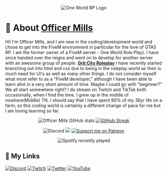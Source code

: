 <p align="center">
  <img src="https://i.imgur.com/Rw6xhMA.png" alt="One World RP Logo">
</p>

# 💬 About [Officer Mills](https://github.com/OfficerMills)

Hi! I'm Officer Mills, and I am new in the coding/development world and chose to get into the FiveM environment in particular for the love of GTA5 RP. I am the former owner of a FiveM server - One World Role Play). I have since handed over the reigns and went on to develop for another server with an awesome group of people. **[Grit City Roleplay](https://OfficerMills.com/)** I  have recently started branching out into html and css due to being in the roleplay world as their is much need for UI's as well as many other things. I do not consider myself what most refer to as a "FiveM developer," although I have been able to learn allot in a very short amount of time. Maybe I could go with "beginner?" We all start somewhere right? I do stream on Twitch and TikTok both occasionally, when I find the time. I grew up in the middle of nowhere(Middle) TN. I should say that I have spent 90% of my 36yr life on a farm, so this coding world is certainly a different change of pace for me but I am loving learning so far.

<div align="center">
  
![Officer Mills GitHub stats](https://github-readme-stats.vercel.app/api/?username=officermills&theme=cobalt&show_icons=true)
[![GitHub Streak](https://github-readme-streak-stats.herokuapp.com?user=officermills&theme=neon-dark)](https://git.io/streak-stats)
</div>
<div align="center">

![Discord](https://img.shields.io/discord/1063028749169332284?logo=discord&label=Discord&style=plastic&link=https%3A%2F%2Fdiscord.gg%2Frc3FXthyzD)
![](https://komarev.com/ghpvc/?username=officermills&color=green&style=plastic&label=PROFILE+VIEWS)
[![Support me on Patreon](https://img.shields.io/endpoint.svg?url=https%3A%2F%2Fshieldsio-patreon.vercel.app%2Fapi%3Fusername%3DFiveODevelopment%26type%3Dpatrons&style=flat)](https://patreon.com/FiveODevelopment)
</div>
<div align="center">

![Spotify recently played](https://spotify-recently-played-readme.vercel.app/api?user=31qwrsrzg5lwvjzva6cy72cqsqce&width=600)
</div>

## 🔗 My Links
[![Discord](https://img.shields.io/badge/Discord-7289DA?style=for-the-badge&logo=discord&logoColor=white)](https://discord.gg/rc3FXthyzD)
[![Twitch](https://img.shields.io/badge/Twitch-9146FF?style=for-the-badge&logo=twitch&logoColor=white)](https://twitch.tv/officermills)
[![Twitter](https://img.shields.io/badge/tiktok-1DA1F2?style=for-the-badge&logo=tiktok&logoColor=white)](https://tiktok.com/@officer_mills)
[![YouTube](https://img.shields.io/badge/YouTube-FF0000?style=for-the-badge&logo=youtube&logoColor=white)](https://youtube.com/@officer_mills)
